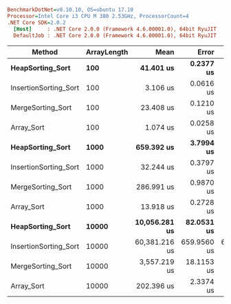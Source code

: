 ``` ini

BenchmarkDotNet=v0.10.10, OS=ubuntu 17.10
Processor=Intel Core i3 CPU M 380 2.53GHz, ProcessorCount=4
.NET Core SDK=2.0.2
  [Host]     : .NET Core 2.0.0 (Framework 4.6.00001.0), 64bit RyuJIT
  DefaultJob : .NET Core 2.0.0 (Framework 4.6.00001.0), 64bit RyuJIT


```
|                Method | ArrayLength |          Mean |       Error |      StdDev |
|---------------------- |------------ |--------------:|------------:|------------:|
|      **HeapSorting_Sort** |         **100** |     **41.401 us** |   **0.2377 us** |   **0.2107 us** |
| InsertionSorting_Sort |         100 |      3.106 us |   0.0616 us |   0.0710 us |
|     MergeSorting_Sort |         100 |     23.408 us |   0.1210 us |   0.1072 us |
|            Array_Sort |         100 |      1.074 us |   0.0258 us |   0.0761 us |
|      **HeapSorting_Sort** |        **1000** |    **659.392 us** |   **3.7994 us** |   **3.5540 us** |
| InsertionSorting_Sort |        1000 |     32.244 us |   0.3797 us |   0.3171 us |
|     MergeSorting_Sort |        1000 |    286.991 us |   0.9870 us |   0.7706 us |
|            Array_Sort |        1000 |     13.918 us |   0.2728 us |   0.4328 us |
|      **HeapSorting_Sort** |       **10000** | **10,056.281 us** |  **82.0531 us** |  **76.7525 us** |
| InsertionSorting_Sort |       10000 | 60,381.216 us | 659.9560 us | 617.3232 us |
|     MergeSorting_Sort |       10000 |  3,557.219 us |  18.1153 us |  16.9451 us |
|            Array_Sort |       10000 |    202.396 us |   2.3374 us |   2.0720 us |
